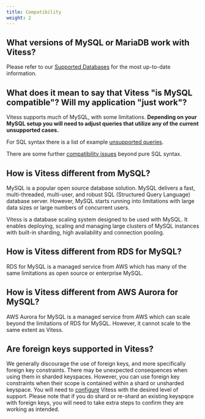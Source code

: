 ```yaml
---
title: Compatibility
weight: 2
---
```


## What versions of MySQL or MariaDB work with Vitess?

Please refer to our [Supported Databases](https://vitess.io/docs/overview/supported-databases/) for the most up-to-date information.

## What does it mean to say that Vitess "is MySQL compatible"? Will my application "just work"?

Vitess supports much of MySQL, with some limitations. **Depending on your MySQL setup you will need to adjust queries that utilize any of the current unsupported cases.**

For SQL syntax there is a list of example [unsupported queries](https://github.com/vitessio/vitess/blob/main/go/vt/vtgate/planbuilder/testdata/unsupported_cases.json). 

There are some further [compatibility issues](https://vitess.io/docs/reference/mysql-compatibility/) beyond pure SQL syntax.

## How is Vitess different from MySQL?

MySQL is a popular open source database solution. MySQL delivers a fast, multi-threaded, multi-user, and robust SQL (Structured Query Language) database server. 
However, MySQL starts running into limitations with large data sizes or large numbers of concurrent users.

Vitess is a database scaling system designed to be used with MySQL. It enables deploying, scaling and managing large clusters of MySQL instances with built-in sharding, high availability and connection pooling.

## How is Vitess different from RDS for MySQL?

RDS for MySQL is a managed service from AWS which has many of the same limitations as open source or enterprise MySQL.

## How is Vitess different from AWS Aurora for MySQL?

AWS Aurora for MySQL is a managed service from AWS which can scale beyond the limitations of RDS for MySQL. However, it cannot scale to the same extent as Vitess.

## Are foreign keys supported in Vitess?

We generally discourage the use of foreign keys, and more specifically foreign key constraints. There may be unexpected consequences when using them in sharded keyspaces.
However, you can use foreign key constraints when their scope is contained within a shard or unsharded keyspace. You will need to [configure](https://vitess.io/docs/user-guides/vschema-guide/foreign-keys/) Vitess with the desired level of support.
Please note that if you do shard or re-shard an existing keyspqce with foreign keys, you will need to take extra steps to confirm they are working as intended. 

